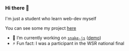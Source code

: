 ### Hi there 👋

I'm just a student who learn web-dev myself

You can see some my project [here](https://slpakkie.github.io)

- 🔭 I’m currently working on [`snake-js`](https://github.com/slpakkie/snake-js) ([demo](https://slpakkie.github.io/snake-js))
- ⚡ Fun fact: I was a participant in the WSR national final

<!--
**slpAkkie/slpakkie** is a ✨ _special_ ✨ repository because its `README.md` (this file) appears on your GitHub profile.

Here are some ideas to get you started:

- 🔭 I’m currently working on ...
- 🌱 I’m currently learning ...
- 👯 I’m looking to collaborate on ...
- 🤔 I’m looking for help with ...
- 💬 Ask me about ...
- 📫 How to reach me: ...
- 😄 Pronouns: ...
- ⚡ Fun fact: ...
-->
